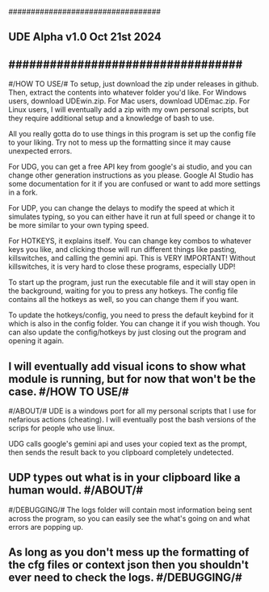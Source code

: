##################################
## UDE Alpha v1.0 Oct 21st 2024 ##
##################################
--------------------------------------
#/HOW TO USE/#
To setup, just download the zip under releases in github. Then, extract the contents into whatever folder you'd like.
For Windows users, download UDEwin.zip. For Mac users, download UDEmac.zip. For Linux users, I will eventually add a zip with my own personal scripts, but they require additional setup and a knowledge of bash to use.

All you really gotta do to use things in this program is set up the config file to your liking. Try not to mess up the formatting since it may cause unexpected errors.

For UDG, you can get a free API key from google's ai studio, and you can change other generation instructions as you please. Google AI Studio has some documentation for it if you are confused or want to add more settings in a fork.

For UDP, you can change the delays to modify the speed at which it simulates typing, so you can either have it run at full speed or change it to be more similar to your own typing speed.

For HOTKEYS, it explains itself. You can change key combos to whatever keys you like, and clicking those will run different things like pasting, killswitches, and calling the gemini api. This is VERY IMPORTANT! Without killswitches, it is very hard to close these programs, especially UDP!

To start up the program, just run the executable file and it will stay open in the background, waiting for you to press any hotkeys. The config file contains all the hotkeys as well, so you can change them if you want.

To update the hotkeys/config, you need to press the default keybind for it which is also in the config folder. You can change it if you wish though. You can also update the config/hotkeys by just closing out the program and opening it again.

I will eventually add visual icons to show what module is running, but for now that won't be the case.
#/HOW TO USE/#
--------------------------------------
#/ABOUT/#
UDE is a windows port for all my personal scripts that I use for nefarious actions (cheating). I will eventually post the bash versions of the scrips for people who use linux.

UDG calls google's gemini api and uses your copied text as the prompt, then sends the result back to you clipboard completely undetected.

UDP types out what is in your clipboard like a human would.
#/ABOUT/#
--------------------------------------
#/DEBUGGING/#
The logs folder will contain most information being sent across the program, so you can easily see the what's going on and what errors are popping up. 

As long as you don't mess up the formatting of the cfg files or context json then you shouldn't ever need to check the logs.
#/DEBUGGING/#
--------------------------------------
